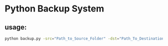 # Python Backup System

## usage:

```bash
python backup.py -src="Path_to_Source_Folder" -dst="Path_To_Destination_Folder" -name="Archive_name.zip"
```